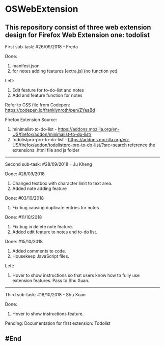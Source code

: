 # OSWebExtension
This repository consist of three web extension design for Firefox 
Web Extension one: todolist
-------------------------------------------------------------------------------------------------------------
First sub-task: #26/09/2018 - Freda

Done: 
1. manifest.json
2. for notes adding features [extra.js] (no function yet)

Left:
1. Edit feature for to-do-list and notes
2. Add and feature function for notes

Refer to CSS file from Codepen:
https://codepen.io/franklynroth/pen/ZYeaBd

Firefox Extension Source: 
1. minimalist-to-do-list - https://addons.mozilla.org/en-US/firefox/addon/minimalist-to-do-list/
2. todolistpro-pro-to-do-list - https://addons.mozilla.org/en-US/firefox/addon/todolistpro-pro-to-do-list/?src=search
reference the extensions .html file and js folder

-------------------------------------------------------------------------------------------------------------
Second sub-task: #28/09/2018 - Ju Kheng

Done: #28/09/2018
1. Changed textbox with character limit to text area.
2. Added note adding feature

Done: #03/10/2018
1. Fix bug causing duplicate entries for notes

Done: #11/10/2018
1. Fix bug in delete note feature. 
2. Added edit feature to notes and to-do list.

Done: #15/10/2018
1. Added comments to code.
2. Housekeep JavaScript files.

Left: 
1. Hover to show instructions so that users know how to fully use extension features. Pass to Shu Xuan.

----------------------------------------------------------------------------------------------------------
Third sub-task: #18/10/2018 - Shu Xuan

Done:
1. Hover to show instructions feature. 

Pending: Documentation for first extension: Todolist

#End 
----------------------------------------------------------------------------------------------------------

